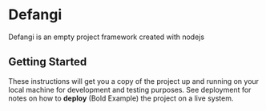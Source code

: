 # Defangi
Defangi is an empty project framework created with nodejs

## Getting Started
These instructions will get you a copy of the project up and running on your local machine for development and testing purposes. See deployment for notes on how to **deploy** (Bold Example) the project on a live system.
